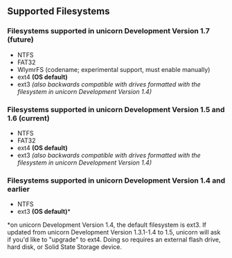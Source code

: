 ## Supported Filesystems

### Filesystems supported in unicorn Development Version 1.7 (future)
- NTFS
- FAT32
- WlymrFS (codename; experimental support, must enable manually)
- ext4 **(OS default)**
- ext3 *(also backwards compatible with drives formatted with the filesystem in unicorn Development Version 1.4)*

### Filesystems supported in unicorn Development Version 1.5 and 1.6 (current)
- NTFS
- FAT32
- ext4 **(OS default)**
- ext3 *(also backwards compatible with drives formatted with the filesystem in unicorn Development Version 1.4)*

### Filesystems supported in unicorn Development Version 1.4 and earlier
- NTFS
- ext3 **(OS default)***

*on unicorn Development Version 1.4, the default filesystem is ext3. If updated from unicorn Development Version 1.3.1-1.4 to 1.5, unicorn will ask if you'd like to "upgrade" to ext4. Doing so requires an external flash drive, hard disk, or Solid State Storage device.
